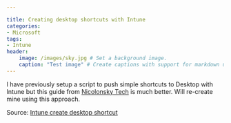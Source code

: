 ```yaml
---

title: Creating desktop shortcuts with Intune
categories: 
- Microsoft
tags:
- Intune
header:
    image: /images/sky.jpg # Set a background image.
    caption: "Test image" # Create captions with support for markdown urls.
---
```


I have previously setup a script to push simple shortcuts to Desktop with Intune but this guide from 
[Nicolonsky Tech](https://tech.nicolonsky.ch) is much better. Will re-create mine using this approach.

Source: 
[Intune create desktop shortcut](https://tech.nicolonsky.ch/intune-create-desktop-shortcut/) <i class='fa fa-link'></i> 